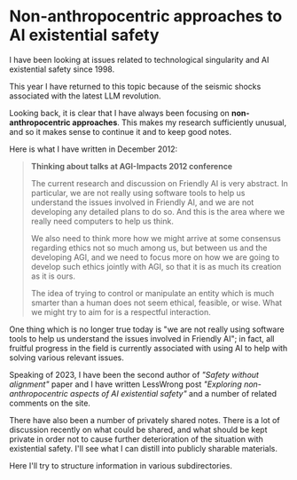 # Non-anthropocentric approaches to AI existential safety

I have been looking at issues related to technological singularity and AI existential safety since 1998.

This year I have returned to this topic because of the seismic shocks associated with the latest LLM revolution.

Looking back, it is clear that I have always been focusing on **non-anthropocentric approaches**. This makes my research
sufficiently unusual, and so it makes sense to continue it and to keep good notes.

Here is what I have written in December 2012:

> **Thinking about talks at AGI-Impacts 2012 conference**
> 
> The current research and discussion on Friendly AI is very abstract. In particular, we are not really using software tools to help us understand the issues involved in Friendly AI, and we are not developing any detailed plans to do so. And this is the area where we really need computers to help us think.
>
> We also need to think more how we might arrive at some consensus regarding ethics not so much among us, but between us and the developing AGI, and we need to focus more on how we are going to develop such ethics jointly with AGI, so that it is as much its creation as it is ours.
>
> The idea of trying to control or manipulate an entity which is much smarter than a human does not seem ethical, feasible, or wise. What we might try to aim for is a respectful interaction. 

One thing which is no longer true today is "we are not really using software tools to help us understand the issues involved in Friendly AI";
in fact, all fruitful progress in the field is currently associated with using AI to help with solving various relevant issues.

Speaking of 2023, I have been the second author of _"Safety without alignment"_ paper and I have written LessWrong post
_"Exploring non-anthropocentric aspects of AI existential safety"_ and a number of related comments on the site.

There have also been a number of privately shared notes. There is a lot of discussion recently on what could be
shared, and what should be kept private in order not to cause further deterioration of the situation with
existential safety. I'll see what I can distill into publicly sharable materials.

Here I'll try to structure information in various subdirectories.

